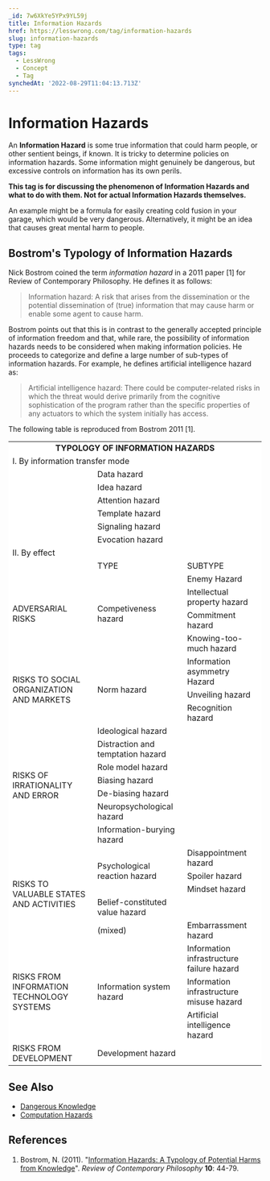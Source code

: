 ```yaml
---
_id: 7w6XkYe5YPx9YL59j
title: Information Hazards
href: https://lesswrong.com/tag/information-hazards
slug: information-hazards
type: tag
tags:
  - LessWrong
  - Concept
  - Tag
synchedAt: '2022-08-29T11:04:13.713Z'
---
```


# Information Hazards

An **Information Hazard** is some true information that could harm people, or other sentient beings, if known. It is tricky to determine policies on information hazards. Some information might genuinely be dangerous, but excessive controls on information has its own perils. 

**This tag is for discussing the phenomenon of Information Hazards and what to do with them. Not for actual Information Hazards themselves.**



An example might be a formula for easily creating cold fusion in your garage, which would be very dangerous. Alternatively, it might be an idea that causes great mental harm to people.

## Bostrom's Typology of Information Hazards

Nick Bostrom coined the term *information hazard* in a 2011 paper \[1\] for Review of Contemporary Philosophy. He defines it as follows:

> Information hazard: A risk that arises from the dissemination or the potential dissemination of (true) information that may cause harm or enable some agent to cause harm.

Bostrom points out that this is in contrast to the generally accepted principle of information freedom and that, while rare, the possibility of information hazards needs to be considered when making information policies. He proceeds to categorize and define a large number of sub-types of information hazards. For example, he defines artificial intelligence hazard as:

> Artificial intelligence hazard: There could be computer-related risks in which the threat would derive primarily from the cognitive sophistication of the program rather than the specific properties of any actuators to which the system initially has access.

The following table is reproduced from Bostrom 2011 \[1\].

<table style="background-color:white"><tbody><tr><td style="text-align:center" colspan="3"><strong>TYPOLOGY OF INFORMATION HAZARDS</strong></td></tr><tr><td colspan="3">I. By information transfer mode</td></tr><tr><td rowspan="6">&nbsp;</td><td>Data hazard</td><td rowspan="6">&nbsp;</td></tr><tr><td>Idea hazard</td></tr><tr><td>Attention hazard</td></tr><tr><td>Template hazard</td></tr><tr><td>Signaling hazard</td></tr><tr><td>Evocation hazard</td></tr><tr><td colspan="3">II. By effect</td></tr><tr><td>&nbsp;</td><td>TYPE</td><td>SUBTYPE</td></tr><tr><td rowspan="4">ADVERSARIAL RISKS</td><td rowspan="4">Competiveness hazard</td><td>Enemy Hazard</td></tr><tr><td>Intellectual property hazard</td></tr><tr><td>Commitment hazard</td></tr><tr><td>Knowing-too-much hazard</td></tr><tr><td rowspan="3">RISKS TO SOCIAL ORGANIZATION AND MARKETS</td><td rowspan="3">Norm hazard</td><td>Information asymmetry Hazard</td></tr><tr><td>Unveiling hazard</td></tr><tr><td>Recognition hazard</td></tr><tr><td rowspan="7">RISKS OF IRRATIONALITY AND ERROR</td><td>Ideological hazard</td><td rowspan="7">&nbsp;</td></tr><tr><td>Distraction and temptation hazard</td></tr><tr><td>Role model hazard</td></tr><tr><td>Biasing hazard</td></tr><tr><td>De-biasing hazard</td></tr><tr><td>Neuropsychological hazard</td></tr><tr><td>Information-burying hazard</td></tr><tr><td rowspan="5">RISKS TO VALUABLE STATES AND ACTIVITIES</td><td rowspan="3">Psychological reaction hazard</td><td>Disappointment hazard</td></tr><tr><td>Spoiler hazard</td></tr><tr><td>Mindset hazard</td></tr><tr><td>Belief-constituted value hazard</td><td>&nbsp;</td></tr><tr><td>(mixed)</td><td>Embarrassment hazard</td></tr><tr><td rowspan="3">RISKS FROM INFORMATION TECHNOLOGY SYSTEMS</td><td rowspan="3">Information system hazard</td><td>Information infrastructure failure hazard</td></tr><tr><td>Information infrastructure misuse hazard</td></tr><tr><td>Artificial intelligence hazard</td></tr><tr><td>RISKS FROM DEVELOPMENT</td><td>Development hazard</td><td>&nbsp;</td></tr></tbody></table>

## See Also

- [Dangerous Knowledge](https://lessestwrong.com/tag/dangerous-knowledge)
- [Computation Hazards](https://wiki.lesswrong.com/wiki/Computation_Hazards)

## References

1. Bostrom, N. (2011). "[Information Hazards: A Typology of Potential Harms from Knowledge](http://www.nickbostrom.com/information-hazards.pdf)". *Review of Contemporary Philosophy* **10**: 44-79.
